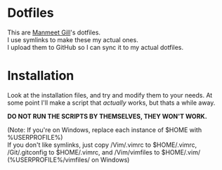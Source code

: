# Dotfiles

This are [Manmeet Gill](https://manmeetgill.com)'s dotfiles.  
I use symlinks to make these my actual ones.  
I upload them to GitHub so I can sync it to my actual dotfiles.

# Installation

Look at the installation files, and try and modify them to your needs. At some point I'll make a script that *actually* works, but thats a while away.

**DO NOT RUN THE SCRIPTS BY THEMSELVES, THEY WON'T WORK.**

(Note: If you're on Windows, replace each instance of $HOME with %USERPROFILE%)  
If you don't like symlinks, just copy /Vim/.vimrc to $HOME/.vimrc, /Git/.gitconfig to $HOME/.vimrc, and /Vim/vimfiles to $HOME/.vim/ (%USERPROFILE%/vimfiles/ on Windows)
